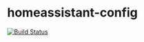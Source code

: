 # homeassistant-config
<a href="https://travis-ci.org/tradiuz/homeassistant-config"><img src="https://travis-ci.org/tradiuz/homeassistant-config.svg?branch=master" alt="Build Status"></a>
